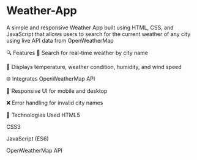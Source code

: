 # Weather-App
A simple and responsive Weather App built using HTML, CSS, and JavaScript that allows users to search for the current weather of any city using live API data from OpenWeatherMap

🔍 Features
🔎 Search for real-time weather by city name

📍 Displays temperature, weather condition, humidity, and wind speed

🌐 Integrates OpenWeatherMap API

📱 Responsive UI for mobile and desktop

❌ Error handling for invalid city names

🚀 Technologies Used
HTML5

CSS3

JavaScript (ES6)

OpenWeatherMap API

